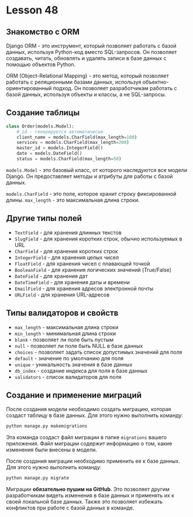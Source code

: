# Lesson 48

## Знакомство с ORM
Django ORM - это инструмент, который позволяет работать с базой данных, используя Python-код вместо SQL-запросов. Он позволяет создавать, читать, обновлять и удалять записи в базе данных с помощью объектов Python.

ORM (Object-Relational Mapping) - это метод, который позволяет работать с реляционными базами данных, используя объектно-ориентированный подход. Он позволяет разработчикам работать с базой данных, используя объекты и классы, а не SQL-запросы.

## Создание таблицы

```python
class Order(models.Model):
    # id - генерируется автоматически
    client_name = models.CharField(max_length=100)
    services = models.CharField(max_length=200)
    master_id = models.IntegerField()
    date = models.DateField()
    status = models.CharField(max_length=50)
```

`models.Model` - это базовый класс, от которого наследуются все модели Django. Он предоставляет методы и атрибуты для работы с базой данных.

`models.CharField` - это поле, которое хранит строку фиксированной длины. `max_length` - это максимальная длина строки.

## Другие типы полей
- `TextField` - для хранения длинных текстов
- `SlugField` - для хранения коротких строк, обычно используемых в URL
- `CharField` - для хранения коротких строк
- `IntegerField` - для хранения целых чисел
- `FloatField` - для хранения чисел с плавающей точкой
- `BooleanField` - для хранения логических значений (True/False)
- `DateField` - для хранения дат
- `DateTimeField` - для хранения даты и времени
- `EmailField` - для хранения адресов электронной почты
- `URLField` - для хранения URL-адресов

## Типы валидаторов и свойств

- `max_length` - максимальная длина строки
- `min_length` - минимальная длина строки
- `blank` - позволяет ли поле быть пустым
- `null` - позволяет ли поле быть NULL в базе данных
- `choices` - позволяет задать список допустимых значений для поля
- `default` - значение по умолчанию для поля
- `unique` - уникальность значения в базе данных
- `db_index` - создание индекса для поля в базе данных
- `validators` - список валидаторов для поля

## Создание и применение миграций

После создания модели необходимо создать миграцию, которая создаст таблицу в базе данных. Для этого нужно выполнить команду:

```bash
python manage.py makemigrations
```

Эта команда создаст файл миграции в папке `migrations` вашего приложения. Файл миграции содержит информацию о том, какие изменения были внесены в модели.

После создания миграции необходимо применить ее к базе данных. Для этого нужно выполнить команду:

```bash
python manage.py migrate
```

Миграции **обязательно пушим на GitHub**. Это позволяет другим разработчикам видеть изменения в базе данных и применять их к своей локальной базе данных. Также это позволяет избежать конфликтов при работе с базой данных в команде.